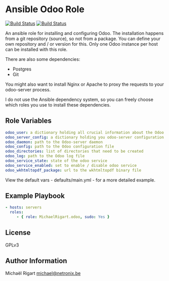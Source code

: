 Ansible Odoo Role
=================
[![Build Status](https://semaphoreci.com/api/v1/projects/daf50ecd-f023-4468-9a27-066f3ada8a93/461764/badge.svg)](https://semaphoreci.com/michaelrigart/ansible-role-odoo) [![Build Status](https://travis-ci.org/michaelrigart/ansible-role-odoo.svg?branch=master)](https://travis-ci.org/michaelrigart/ansible-role-odoo)

An ansible role for installing and configuring Odoo.
The installation happens from a git repository (source), so not from a package.
You can define your own repository and / or version for this.
Only one Odoo instance per host can be installed with this role.

There are also some dependencies:
  * Postgres
  * Git

You might also want to install Nginx or Apache to proxy the requests to your odoo-server process.

I do not use the Ansible dependency system, so you can freely choose which roles you use to install these dependencies.

Role Variables
--------------

```yaml
odoo_user: a dictionary holding all crucial information about the Odoo user and instance
odoo_server_config: a dictionary holding you odoo-server configuration parameters
odoo_daemon: path to the Odoo-server daemon
odoo_config: path to the Odoo configuration file
odoo_directories: list of directories that need to be created
odoo_log: path to the Odoo log file
odoo_service_state: state of the odoo service
odoo_service_enabled: set to enable / disable odoo service
odoo_wkhtmltopdf_package: url to the wkhtmltopdf binary file
```

View the default vars - defaults/main.yml - for a more detailed example.

Example Playbook
----------------

```yaml
- hosts: servers
  roles:
     - { role: MichaelRigart.odoo, sudo: Yes }
```

License
-------

GPLv3

Author Information
------------------

Michaël Rigart <michael@netronix.be>